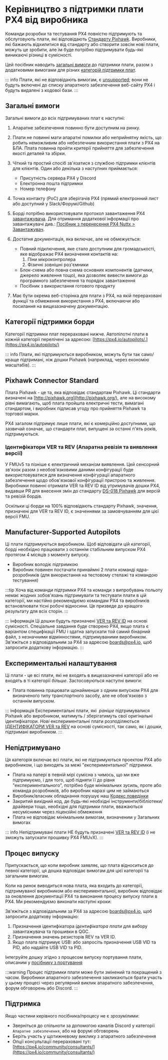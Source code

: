 # Керівництво з підтримки плати PX4 від виробника

Команди розробки та тестування PX4 повністю підтримують та обслуговують плати, які відповідають [Стандарту Pixhawk](https://pixhawk.org/standards/). Виробники, які бажають відхилитися від стандарту або створити зовсім нові плати, можуть це зробити, але їм буде потрібно підтримувати будь-які виникаючі різниці в сумісності.

Цей посібник наводить [загальні вимоги](#general_requirements) до підтримки плати, разом з додатковими вимогами для різних [категорій підтримки плат](#board-support-categories).

::: info Плати, які не відповідають вимогам, є [unsupported](#unsupported); вони не будуть включені до списку апаратного забезпечення веб-сайту PX4 і будуть видалені з кодової бази.
:::

<a id="general_requirements"></a>

## Загальні вимоги

Загальні вимоги до всіх підтримуваних плат є наступні:

1. Апаратне забезпечення повинно бути доступним на ринку.
1. Плати не повинні мати апаратні помилки або неприйнятну якість, що робить неможливим або небезпечним використання плати з PX4 на БЛА. Плата повинна пройти критерії прийняття для забезпечення якості деталей та збірки.
1. Чіткий та простий спосіб зв'язатися з службою підтримки клієнтів для клієнтів. Один або декілька з наступних приймається:

   - Присутність сервера PX4 у Discord
   - Електронна пошта підтримки
   - Номер телефону

1. Точка контакту (PoC) для зберігачів PX4 (прямий електронний лист або доступний у Slack/Форумі/Github)
1. Борді потрібно використовувати протокол завантаження PX4 [завантажувача](https://github.com/PX4/PX4-Autopilot/tree/main/platforms/nuttx/src/bootloader). Для отримання додаткової інформації про завантажувачі див.: [Посібник з перенесення PX4 Nuttx > Завантажувач](../hardware/porting_guide_nuttx.md#bootloader).
1. Достатня документація, яка включає, але не обмежується:

   - Повний підключення, яке стало доступним для громадськості, яке відображає PX4 визначення контактів на:
     1. Піни мікроконтролера
     2. Фізичні зовнішні роз'ємники
   - Блок-схема або повна схема основних компонентів (датчики, джерело живлення тощо), яка дозволяє вивести вимоги до програмного забезпечення та порядок завантаження
   - Посібник з використання готового продукту

1. Має бути окрема веб-сторінка для плати з PX4, на якій перераховані функції та обмеження використання з PX4, включаючи або посилання на вищезазначену документацію.

## Категорії підтримки борди

Категорії підтримки плат перераховані нижче. Автопілотні плати в кожній категорії перелічені за адресою: [https://px4.io/autopilots/.](https://px4.io/autopilots/)

::: info
Плати, які підтримуються виробником, можуть бути так само/краще підтримані, ніж дошки Pixhawk (наприклад, через економію масштабів).
:::

## Pixhawk Connector Standard

Плата Pixhawk - це та, яка відповідає стандартам Pixhawk. Ці стандарти визначені на [http://pixhawk.org](http://pixhawk.org/), але на високому рівні вимагають, щоб плата пройшла електричні тести, вимагані стандартом, і виробник підписав угоду про прийняття Pixhawk та торгової марки.

PX4 загалом підтримує лише плати, які є комерційно доступними, що зазвичай означає, що стандарти плат, випущені за останні п'ять років, підтримуються.

<a id="ver_rev_id"></a>

### Ідентифікатори VER та REV (Апаратна ревізія та виявлення версії)

У FMUv5 та пізніше є електричний механізм виявлення. Цей сенсорний зв'язок разом з необов'язковими даними конфігурації буде використовуватися для визначення конфігурації апаратного забезпечення щодо обов'язкової конфігурації пристрою та живлення. Виробники повинні отримати VER та REV ID від утримувачів дошки PX4, видавши PR для внесення змін до стандарту [DS-018 Pixhawk](https://github.com/pixhawk/Pixhawk-Standards) для версій та ревізій бордів.

Оскільки ці борди на 100% відповідають стандарту Pixhawk, значення, призначені для VER та REV ID, є значеннями за замовчуванням для цієї версії FMU.

## Manufacturer-Supported Autopilots

Ці плати підтримуються виробником. Щоб відповідати цій категорії, борді необхідно працювати з останнім стабільним випуском PX4 протягом 4 місяців з моменту випуску.

- Виробник володіє підтримкою
- Виробник повинен постачати принаймні 2 плати команді ядра-розробників (для використання на тестовому стелажі та командою тестування)

:::tip
Хоча від команди підтримки PX4 та команди з випробувань польоту немає жодних зобов'язань підтримувати та тестувати плати в цій категорії, ми настійно рекомендуємо командам PX4 та виробників встановлювати тісні робочі відносини.
Це призведе до кращого результату для всіх сторін.
:::

::: інформація Ці дошки будуть призначені [VER та REV ID](#ver_rev_id) на основі сумісності. Спеціальне завдання буде створено PX4, якщо плата є варіантом специфікації FMU і здатна запускати той самий бінарний файл, з незначними відмінностями, підтримуваними виробником. Зв'яжіться з відповідальним за PX4 за адресою [boards@px4.io](mailto:boards@px4.io), щоб запросити додаткову інформацію.
:::

## Експериментальні налаштування

Ці плати - це всі плати, які не входять в вищезазначені категорії або не входять в ті категорії _більше_. Застосовуються наступні вимоги:

- Плата повинна працювати щонайменше з одним випуском PX4 для визначеного типу транспортного засобу, але не обов'язково з останнім випуском.

::: інформація Експериментальні плати, які  _раніше_ підтримувалися Pixhawk або виробником, матимуть / зберігатимуть свої оригінальні ідентифікатори. _Нові_ експериментальні плати розподіляються [ІДЕНТИФІКАТОРИ VER та REV](#ver_rev_id) на основі сумісності, так само, як і дошки, підтримані виробником.
:::

## Непідтримувано

Ця категорія включає всі плати, які не підтримуються проектом PX4 або виробником, і що виходять за межі "експериментальної" підтримки.

- Плата на папері в певній мірі сумісна з чимось, що ми вже підтримуємо, і для того, щоб підняти її до рівня "експериментального", потрібно буде мінімальних зусиль, проте або команда розробників, або виробник наразі цим не займаються
- Виробник/власник обладнання порушує наш [Кодекс поведінки](https://discuss.px4.io/t/code-of-conduct/13655)
- Закритий вихідний код, де будь-які необхідні інструменти/бібліотеки/драйвери тощо, необхідні для підтримки плати, вважаються несумісними через ліцензійні обмеження
- Плата не відповідає мінімальним вимогам, визначеним у Загальних вимогах

::: info Непідтримувані плати НЕ будуть призначені [VER та REV ID](#ver_rev_id) (і не зможуть запускати прошивку PX4 FMUvX).
:::

## Процес випуску

Припускається, що коли виробник заявляє, що плата відноситься до певної категорії, ця дошка відповідає вимогам для цієї категорії та загальним вимогам.

Коли на ринок виводиться нова плата, яка входить до категорії, підтримуваної виробником або експериментальної, виробник відповідає за оновлення документації PX4 та виконання процесу випуску плати в PX4. Ми рекомендуємо виконати наступні кроки:

Зв'яжіться з відповідальним за PX4 за адресою [boards@px4.io](mailto:boards@px4.io), щоб запросити додаткову інформацію:

1. Призначення ідентифікатора _ідентифікатора плати_ для вибору завантажувача та прошивки в QGC.
2. Призначення значень резисторів REV та VER ID.
3. Якщо плата підтримує USB: або запросіть призначення USB VID та PID, або надайте USB VID та PID.

Інтегруйте дошку згідно з процесом випуску портування плати, описаним у [посібнику з портування](../hardware/porting_guide.md)

:::warning
Процес підтримки плати може бути змінений та покращений з часом.
Виробники апаратного забезпечення закликаються брати участь у цьому процесі через регулярний виклик апаратного забезпечення, форум обговорень або Discord.
:::

## Підтримка

Якщо частини керівного посібника/процесу не є зрозумілими:

- Зверніться до спільноти за допомогою каналів Discord у категорії `Апаратне забезпечення`, або на форумі обговорень
- Беріть участь у щотижневому виклику з апаратного забезпечення
- Опції консультації перераховані тут: [https://px4.io/community/consultants/](https://px4.io/community/consultants/)
